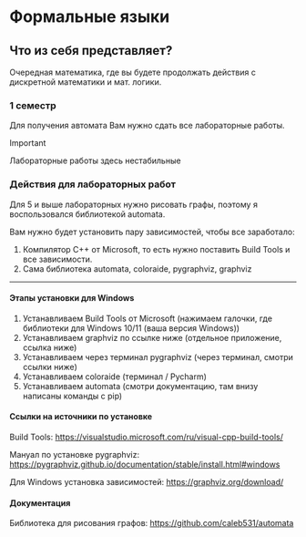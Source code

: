 # Формальные языки

## Что из себя представляет? 

Очередная математика, где вы будете продолжать действия с дискретной математики и мат. логики. 

### 1 семестр

Для получения автомата Вам нужно сдать все лабораторные работы. 

> [!IMPORTANT]
> Лабораторные работы здесь нестабильные

### Действия для лабораторных работ

Для 5 и выше лабораторных нужно рисовать графы, поэтому я воспользовался библиотекой automata. 

Вам нужно будет установить пару зависимостей, чтобы все заработало:
1. Компилятор С++ от Microsoft, то есть нужно поставить Build Tools и все зависимости.
2. Сама библиотека automata, coloraide, pygraphviz, graphviz
---

#### Этапы установки для Windows

1. Устанавливаем Build Tools от Microsoft (нажимаем галочки, где библиотеки для Windows 10/11 (ваша версия Windows))
2. Устанавливаем graphviz по ссылке ниже (отдельное приложение, ссылка ниже)
3. Устанавливаем через терминал pygraphviz (через терминал, смотри ссылки ниже)
4. Устанавливаем coloraide (терминал / Pycharm)
5. Устанавливаем automata (cмотри документацию, там внизу написаны команды с pip)

#### Ссылки на источники по установке

Build Tools: https://visualstudio.microsoft.com/ru/visual-cpp-build-tools/

Мануал по установке pygraphviz: https://pygraphviz.github.io/documentation/stable/install.html#windows

Для Windows установка зависимостей: https://graphviz.org/download/

#### Документация 

Библиотека для рисования графов: https://github.com/caleb531/automata
